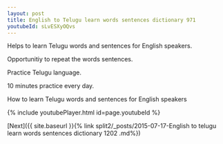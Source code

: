 ```yaml
---
layout: post
title: English to Telugu learn words sentences dictionary 971 
youtubeId: sLvESXyOQvs
---
```

 
 
Helps to learn Telugu words and sentences for English speakers.

Opportunitiy to repeat the words sentences. 

Practice Telugu language. 
 
10 minutes practice every day. 
 
How to learn Telugu words and sentences for English speakers 
 
{% include youtubePlayer.html id=page.youtubeId %}
 
 
[Next]({{ site.baseurl }}{% link  split2/_posts/2015-07-17-English to telugu learn words sentences dictionary 1202 .md%})
 
